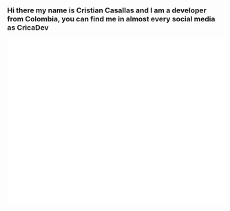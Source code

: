 ### Hi there my name is Cristian Casallas and I am a developer from Colombia, you can find me in almost every social media as CricaDev 


![Metrics](/github-metrics.svg)
